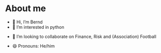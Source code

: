 # About me
- 👋 Hi, I’m Bernd
- 👀 I’m interested in python
<!--- - 🌱 I’m currently learning ... --->
- 💞️ I’m looking to collaborate on Finance, Risk and (Association) Football
<!--- - 📫 How to reach me ... --->
- 😄 Pronouns: He/him
<!--- - ⚡ Fun fact: ... --->

<!---
Bernd-7/Bernd-7 is a ✨ special ✨ repository because its `README.md` (this file) appears on your GitHub profile.
You can click the Preview link to take a look at your changes.
--->
